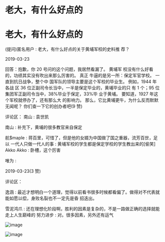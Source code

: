 # 老大，有什么好点的

# 老大，有什么好点的

(提问)匿名用户 : 老大，有什么好点的关于黄埔军校的史料推 荐？

2019-03-23

回答：抱歉，你 20 号问的这个问题，我居然看漏了。 黄埔军 校没有什么好看的，功绩其实没有吹出来那么厉害的。 真正 牛逼的是另一所：保定军官学校。 一直到抗日战争，整个中 国军队的领导主要是这个军校的毕业生。 例如，1944 年各战 区 36 位正副司令长当中，一半是保定毕业的，黄埔毕业的只 有 1 个；95 位集团军正副司令当中，38%毕业于保定，33%毕 业于黄埔。 要知道，1927 年这个军校就停办了，还有那么大 的影响力。 那么，它比黄埔更牛，为什么反而默默无闻呢？ 你们查一下它的创办者吧(9 赞)

评论区： 南山 : 袁世凯

南山 : 补充下，黄埔的很多教官来自保定

航$maple : 蒋百里，可惜了，但是他的女婿为中国做了国之重器，流芳百世，足以 一代人只做一代人的事 : 黄埔军校的学生都是保定学校的学生教出来的[偷笑] Akko Akko : 卧槽，这个厉害

唯为 :

2019-03-23(3 赞)

评论区：

逸涵 : 最近才想明白一个道理，觉得以前看书很多时候都看偏了。做得对不代表就能如愿以偿，身败名裂也不一定先是昏 招迭出。

雪泥鸿爪 : 还在理想化阶段啊，胜利的因素是复杂的，不是一路做正确的选择就能走上人生巅峰的 努力进步 : 对。很多因素，另外还有运气

![image](img/Image_203.png)

![image](img/Image_204.png)